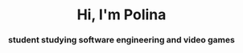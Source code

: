 <h1 align="center">Hi, I'm Polina</a> 
<h3 align="center">student studying software engineering and video games</h3>
